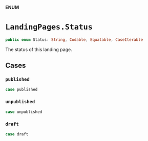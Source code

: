 **ENUM**

# `LandingPages.Status`

```swift
public enum Status: String, Codable, Equatable, CaseIterable
```

The status of this landing page.

## Cases
### `published`

```swift
case published
```

### `unpublished`

```swift
case unpublished
```

### `draft`

```swift
case draft
```
